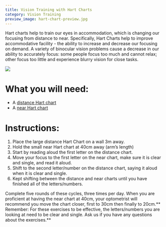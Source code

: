```yaml
---
title: Vision Training with Hart Charts
category: Vision Training
preview_image: hart-chart-preview.jpg
---
```


Hart charts help to train our eyes in accommodation, which is changing our focusing from distance to near. Specifically, Hart Charts help to improve accommodative facility - the ability to increase and decrease our focusing on demand. A variety of binocular vision problems cause a decrease in our ability to accurately focus: some people focus too much and cannot relax; other focus too little and experience blurry vision for close tasks. 

![](hart-chart.jpg)

# What you will need:

  * A [distance Hart chart](https://d1hd12f7n4y2a6.cloudfront.net/innovative-eye-care%2F5f241f69-03a4-4a6a-aca6-a1464d1defc6_largehartchart+%281%29.pdf)
  * A [near Hart chart ](https://d1hd12f7n4y2a6.cloudfront.net/innovative-eye-care%2Ff062027c-735a-40e9-bfdf-d71c4b82e382_smallhartchart+%281%29.pdf)

# Instructions:

  1. Place the large distance Hart Chart on a wall 3m away.
  2. Hold the small near Hart chart at 40cm away (arm’s length)
  3. Start by reading aloud the first letter on the distance chart.
  4. Move your focus to the first letter on the near chart, make sure it is clear and single, and read it aloud.
  5. Shift to the second letter/number on the distance chart, saying it aloud when it is clear and single.
  6. Kept shifting between the distance and near charts until you have finished all of the letters/numbers.

Complete five rounds of these cycles, three times per day. When you are proficient at having the near chart at 40cm, your optometrist will recommend you move the chart closer, first to 30cm then finally to 20cm.** Remember: For these exercises to be effective, the letters/numbers you are looking at need to be clear and single. Ask us if you have any questions about the exercises.**
